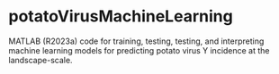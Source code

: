 # potatoVirusMachineLearning
MATLAB (R2023a) code for training, testing, testing, and interpreting machine learning models for predicting potato virus Y incidence at the landscape-scale.

